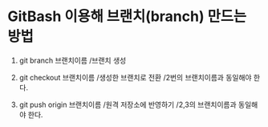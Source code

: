 # GitBash 이용해 브랜치(branch) 만드는 방법

1. git branch 브랜치이름 
/브랜치 생성

2. git checkout 브랜치이름 
/생성한 브랜치로 전환
/2번의 브랜치이름과 동일해야 한다.

3. git push origin 브랜치이름 
/원격 저장소에 반영하기
/2,3의 브랜치이름과 동일해야 한다.
